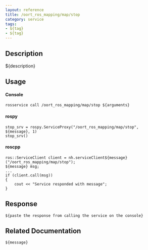 ```yaml
---
layout: reference
title: /oort_ros_mapping/map/stop
category: service
tags: 
- ${tag} 
- ${tag}
---
```


## Description
${description}

## Usage
#### Console
```
rosservice call /oort_ros_mapping/map/stop ${arguments}
```

#### rospy
```
stop_srv = rospy.ServiceProxy("/oort_ros_mapping/map/stop", ${message}, 1)
stop_srv()
```

#### roscpp
```
ros::ServiceClient client = nh.serviceClient${message}("/oort_ros_mapping/map/stop");
${message} msg;
...
if (client.call(msg))
{
    cout << "Service responded with message";
}
```

## Response
```
${paste the response from calling the service on the console}
```

## Related Documentation
``${message}``  